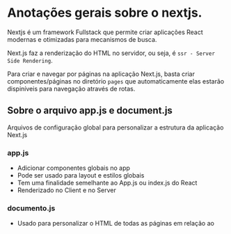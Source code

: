 # Anotações gerais sobre o nextjs.

Nextjs é um framework Fullstack que permite criar aplicações React modernas e otimizadas para mecanismos de busca.

Next.js faz a renderização do HTML no servidor, ou seja, é `ssr - Server Side Rendering`.

Para criar e navegar por páginas na aplicação Next.js, basta criar componentes/páginas no diretório `pages` que automaticamente elas estarão dispiníveis para navegação através de rotas.

## Sobre o arquivo app.js e document.js

Arquivos de configuração global para personalizar a estrutura da aplicação Next.js

### app.js

- Adicionar componentes globais no app
- Pode ser usado para layout e estilos globais
- Tem uma finalidade semelhante ao App.js ou index.js do React
- Renderizado no Client e no Server

### documento.js

- Usado para personalizar o HTML de todas as páginas em relação ao <head>
